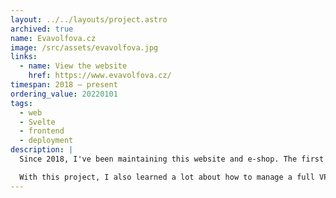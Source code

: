 ```yaml
---
layout: ../../layouts/project.astro
archived: true
name: Evavolfova.cz
image: /src/assets/evavolfova.jpg
links:
  - name: View the website
    href: https://www.evavolfova.cz/
timespan: 2018 – present
ordering_value: 20220101
tags:
  - web
  - Svelte
  - frontend
  - deployment
description: |
  Since 2018, I've been maintaining this website and e-shop. The first version was a simple static website generated with Frozen-Flask. However, as my skills improved, I got to iterate many new technologies, landing on the current stack of SvelteKit, custom server for assets written in Rust, and NetlifyCMS.

  With this project, I also learned a lot about how to manage a full VPS – along with the server itself, I'm self-hosting Caddy, Plausible analytics and a Postgres database in a Docker-compose cluster. I've also setup Grafana with alerts to monitor server load etc.
---
```

